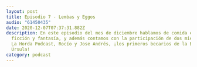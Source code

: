 ```yaml
---
layout: post
title: Episodio 7 - Lembas y Eggos
audio: "61450435"
date: 2020-12-07T07:37:31.882Z
description: En este episodio del mes de diciembre hablamos de comida en ciencia
  ficción y fantasía, y además contamos con la participación de dos miembros de
  La Horda Podcast, Rocío y Jose Andrés, ¡los primeros becarios de la Beca
  Úrsula!
category: podcast
---
```

